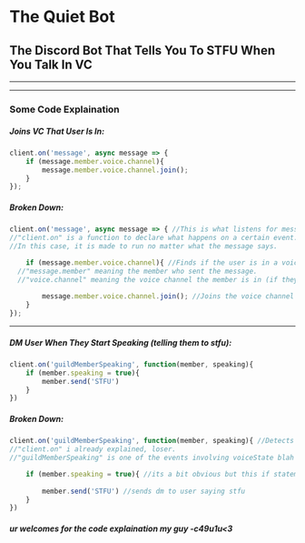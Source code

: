 # The Quiet Bot
## The Discord Bot That Tells You To STFU When You Talk In VC
---
---
### Some Code Explaination
##### Joins VC That User Is In:
```javascript
client.on('message', async message => {
	if (message.member.voice.channel){
		message.member.voice.channel.join();
	}
});
```
##### Broken Down:
```javascript
client.on('message', async message => { //This is what listens for messages. 
//"client.on" is a function to declare what happens on a certain event. For example: "message" (i think. idk im just a softawre dev :/)
//In this case, it is made to run no matter what the message says.

	if (message.member.voice.channel){ //Finds if the user is in a voice channel.
  //"message.member" meaning the member who sent the message.
  //"voice.channel" meaning the voice channel the member is in (if they are in one).
  
		message.member.voice.channel.join(); //Joins the voice channel using the "join()" function brought by Discord.js.
	}
});
```
---
##### DM User When They Start Speaking (telling them to stfu):
```javascript
client.on('guildMemberSpeaking', function(member, speaking){
	if (member.speaking = true){
		member.send('STFU')
	}
})
```
##### Broken Down:
```javascript
client.on('guildMemberSpeaking', function(member, speaking){ //Detects when user is speaking (green circle will appear around user avatar when speaking)
//"client.on" i already explained, loser.
//"guildMemberSpeaking" is one of the events involving voiceState blah blah blah its a boolean data type

	if (member.speaking = true){ //its a bit obvious but this if statement detects if user speaking is true
  
		member.send('STFU') //sends dm to user saying stfu
	}
})
```
##### ur welcomes for the code explaination my guy -c49u1u<3
